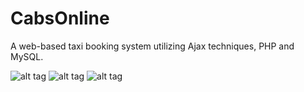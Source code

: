 # CabsOnline
A web-based taxi booking system utilizing Ajax techniques, PHP and MySQL.

![alt tag](http://puu.sh/sydf2/e560e42488.JPG)
![alt tag](http://puu.sh/sydgf/176a749f42.JPG)
![alt tag](http://puu.sh/sydgK/86ea236859.JPG)

